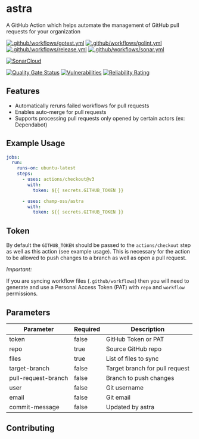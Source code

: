 # astra

A GitHub Action which helps automate the management of GitHub pull requests for your organization

[![.github/workflows/gotest.yml](https://github.com/champ-oss/astra/actions/workflows/gotest.yml/badge.svg?branch=main)](https://github.com/champ-oss/astra/actions/workflows/gotest.yml)
[![.github/workflows/golint.yml](https://github.com/champ-oss/astra/actions/workflows/golint.yml/badge.svg?branch=main)](https://github.com/champ-oss/astra/actions/workflows/golint.yml)
[![.github/workflows/release.yml](https://github.com/champ-oss/astra/actions/workflows/release.yml/badge.svg)](https://github.com/champ-oss/astra/actions/workflows/release.yml)
[![.github/workflows/sonar.yml](https://github.com/champ-oss/astra/actions/workflows/sonar.yml/badge.svg)](https://github.com/champ-oss/astra/actions/workflows/sonar.yml)

[![SonarCloud](https://sonarcloud.io/images/project_badges/sonarcloud-black.svg)](https://sonarcloud.io/summary/new_code?id=astra_champ-oss)

[![Quality Gate Status](https://sonarcloud.io/api/project_badges/measure?project=astra_champ-oss&metric=alert_status)](https://sonarcloud.io/summary/new_code?id=astra_champ-oss)
[![Vulnerabilities](https://sonarcloud.io/api/project_badges/measure?project=astra_champ-oss&metric=vulnerabilities)](https://sonarcloud.io/summary/new_code?id=astra_champ-oss)
[![Reliability Rating](https://sonarcloud.io/api/project_badges/measure?project=astra_champ-oss&metric=reliability_rating)](https://sonarcloud.io/summary/new_code?id=astra_champ-oss)

## Features
- Automatically reruns failed workflows for pull requests
- Enables auto-merge for pull requests
- Supports processing pull requests only opened by certain actors (ex: Dependabot)

## Example Usage

```yaml
jobs:
  run:
    runs-on: ubuntu-latest
    steps:
      - uses: actions/checkout@v3
        with:
          token: ${{ secrets.GITHUB_TOKEN }}

      - uses: champ-oss/astra
        with:
          token: ${{ secrets.GITHUB_TOKEN }}
```

## Token
By default the `GITHUB_TOKEN` should be passed to the `actions/checkout` step as well as this action (see example usage). This is necessary for the action to be allowed to push changes to a branch as well as open a pull request.

*Important:*

If you are syncing workflow files (`.github/workflows`) then you will need to generate and use a Personal Access Token (PAT) with `repo` and `workflow` permissions. 


## Parameters
| Parameter | Required | Description |
| --- | --- | --- |
| token | false | GitHub Token or PAT |
| repo | true | Source GitHub repo |
| files | true | List of files to sync |
| target-branch | false | Target branch for pull request |
| pull-request-branch | false | Branch to push changes |
| user | false | Git username |
| email | false | Git email |
| commit-message | false | Updated by astra |

## Contributing

